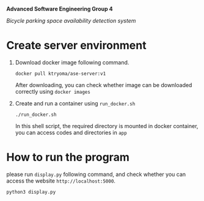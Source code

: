 **Advanced Software Engineering Group 4**

*Bicycle parking space availability detection system*

# Create server environment
1.  Download docker image following command.
    
    ```
    docker pull ktryoma/ase-server:v1
    ```
    After downloading, you can check whether image can be downloaded correctly using `docker images`

2. Create and run a container using `run_docker.sh`
    ```
    ./run_docker.sh
    ```
    In this shell script, the required directory is mounted in docker container, you can access codes and directories in `app`


# How to run the program

please run `display.py` following command, and check whether you can access the website `http://localhost:5000`.
```
python3 display.py
```